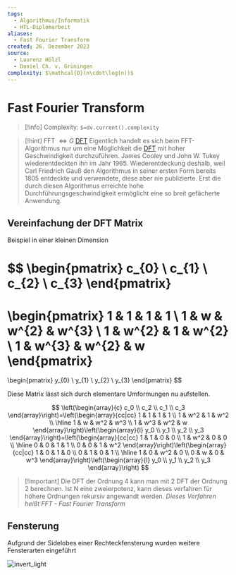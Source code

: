 ```yaml
---
tags:
  - Algorithmus/Informatik
  - HTL-Diplomarbeit
aliases:
  - Fast Fourier Transform
created: 26. Dezember 2023
source:
  - Laurenz Hölzl
  - Daniel Ch. v. Grüningen
complexity: $\mathcal{O}(n\cdot\log(n))$
---
```


# Fast Fourier Transform

> [!info] Complexity: `$=dv.current().complexity`

> [!hint] FFT $\iff G$ [DFT](../../Systemtheorie/DFT.md)
> Eigentlich handelt es sich beim FFT-Algorithmus nur um eine Möglichkeit die [DFT](../../Systemtheorie/DFT.md) mit hoher Geschwindigkeit durchzuführen. James Cooley und John W. Tukey wiederentdeckten ihn im Jahr 1965.
> Wiederentdeckung deshalb, weil Carl Friedrich Gauß den Algorithmus in seiner ersten Form bereits 1805 entdeckte und verwendete, diese aber nie publizierte.
> Erst die durch diesen Algorithmus erreichte hohe Durchführungsgeschwindigkeit ermöglicht eine so breit gefächerte Anwendung.

## Vereinfachung der DFT Matrix

Beispiel in einer kleinen Dimension

$$
\begin{pmatrix}
c_{0} \\
c_{1} \\
c_{2} \\
c_{3}
\end{pmatrix}
=
\begin{pmatrix}
1 & 1 & 1 & 1 \\
1 & w & w^{2} & w^{3} \\
1 & w^{2} & 1 & w^{2} \\
1 & w^{3} & w^{2} & w
\end{pmatrix}
=
\begin{pmatrix}
y_{0} \\
y_{1} \\
y_{2} \\
y_{3}
\end{pmatrix}
$$

Diese Matrix lässt sich durch elementare Umformungen nu aufstellen.

$$
\left(\begin{array}{c}
c_0 \\
c_2 \\
c_1 \\
c_3
\end{array}\right)=\left(\begin{array}{cc|cc}
1 & 1 & 1 & 1 \\
1 & w^2 & 1 & w^2 \\
\hline 1 & w & w^2 & w^3 \\
1 & w^3 & w^2 & w
\end{array}\right)\left(\begin{array}{l}
y_0 \\
y_1 \\
y_2 \\
y_3
\end{array}\right)=\left(\begin{array}{cc|cc}
1 & 1 & 0 & 0 \\
1 & w^2 & 0 & 0 \\
\hline 0 & 0 & 1 & 1 \\
0 & 0 & 1 & w^2
\end{array}\right)\left(\begin{array}{cc|cc}
1 & 0 & 1 & 0 \\
0 & 1 & 0 & 1 \\
\hline 1 & 0 & w^2 & 0 \\
0 & w & 0 & w^3
\end{array}\right)\left(\begin{array}{l}
y_0 \\
y_1 \\
y_2 \\
y_3
\end{array}\right)
$$


> [!important] Die DFT der Ordnung 4 kann man mit 2 DFT der Ordnung 2 berechnen.
> Ist N eine zweierpotenz, kann dieses verfahren für höhere Ordnungen rekursiv angewandt werden.
> *Dieses Verfahren heißt FFT - Fast Fourier Transform*

## Fensterung

Aufgrund der Sidelobes einer Rechteckfensterung wurden weitere Fensterarten eingeführt

![invert_light](assets/Einschaltsignal_Lobes.png)